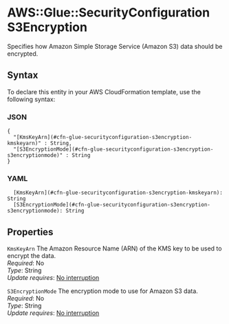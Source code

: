 # AWS::Glue::SecurityConfiguration S3Encryption<a name="aws-properties-glue-securityconfiguration-s3encryption"></a>

Specifies how Amazon Simple Storage Service \(Amazon S3\) data should be encrypted\.

## Syntax<a name="aws-properties-glue-securityconfiguration-s3encryption-syntax"></a>

To declare this entity in your AWS CloudFormation template, use the following syntax:

### JSON<a name="aws-properties-glue-securityconfiguration-s3encryption-syntax.json"></a>

```
{
  "[KmsKeyArn](#cfn-glue-securityconfiguration-s3encryption-kmskeyarn)" : String,
  "[S3EncryptionMode](#cfn-glue-securityconfiguration-s3encryption-s3encryptionmode)" : String
}
```

### YAML<a name="aws-properties-glue-securityconfiguration-s3encryption-syntax.yaml"></a>

```
  [KmsKeyArn](#cfn-glue-securityconfiguration-s3encryption-kmskeyarn): String
  [S3EncryptionMode](#cfn-glue-securityconfiguration-s3encryption-s3encryptionmode): String
```

## Properties<a name="aws-properties-glue-securityconfiguration-s3encryption-properties"></a>

`KmsKeyArn` <a name="cfn-glue-securityconfiguration-s3encryption-kmskeyarn"></a>
The Amazon Resource Name \(ARN\) of the KMS key to be used to encrypt the data\.  
_Required_: No  
_Type_: String  
_Update requires_: [No interruption](https://docs.aws.amazon.com/AWSCloudFormation/latest/UserGuide/using-cfn-updating-stacks-update-behaviors.html#update-no-interrupt)

`S3EncryptionMode` <a name="cfn-glue-securityconfiguration-s3encryption-s3encryptionmode"></a>
The encryption mode to use for Amazon S3 data\.  
_Required_: No  
_Type_: String  
_Update requires_: [No interruption](https://docs.aws.amazon.com/AWSCloudFormation/latest/UserGuide/using-cfn-updating-stacks-update-behaviors.html#update-no-interrupt)
